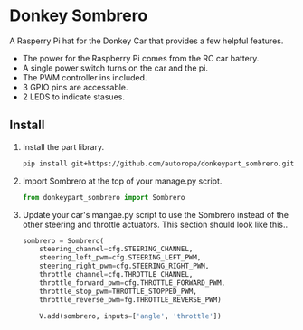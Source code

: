 # Donkey Sombrero 
A Rasperry Pi hat for the Donkey Car that provides a few helpful features. 

* The power for the Raspberry Pi comes from the RC car battery.
* A single power switch turns on the car and the pi.
* The PWM controller ins included.
* 3 GPIO pins are accessable. 
* 2 LEDS to indicate stasues. 


## Install 
1. Install the part library.
    ```bash
    pip install git+https://github.com/autorope/donkeypart_sombrero.git
    ```

2. Import Sombrero at the top of your manage.py script.
    ```python
    from donkeypart_sombrero import Sombrero
    ```

3. Update your car's mangae.py script to use the Sombrero instead of the 
other steering and throttle actuators. This section should look like this..

    ```python
    sombrero = Sombrero(
        steering_channel=cfg.STEERING_CHANNEL,
        steering_left_pwm=cfg.STEERING_LEFT_PWM,
        steering_right_pwm=cfg.STEERING_RIGHT_PWM,
        throttle_channel=cfg.THROTTLE_CHANNEL,
        throttle_forward_pwm=cfg.THROTTLE_FORWARD_PWM,
        throttle_stop_pwm=THROTTLE_STOPPED_PWM,
        throttle_reverse_pwm=fg.THROTTLE_REVERSE_PWM)
    
        V.add(sombrero, inputs=['angle', 'throttle'])
    ```

